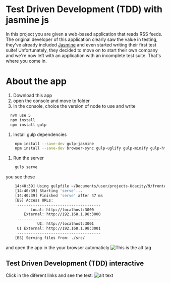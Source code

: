 # Test Driven Development (TDD) with jasmine js

In this project you are given a web-based application that reads RSS feeds. The original developer of this application clearly saw the value in testing, they've already included [Jasmine](http://jasmine.github.io/) and even started writing their first test suite! Unfortunately, they decided to move on to start their own company and we're now left with an application with an incomplete test suite. That's where you come in.

# About the app

1. Download this app
1. open the console and move to folder
1. In the console, choice the version of node to use and write

  ```bash
    nvm use 5
    npm install
    npm install gulp
  ```

1. Install gulp dependencies

```bash
    npm install --save-dev gulp-jasmine
    npm install --save-dev browser-sync gulp-uglify gulp-minify gulp-html-replace gulp-sourcemaps
```

1. Run the server

```bash
    gulp serve
```

you see these
```bash
    14:40:39] Using gulpfile ~/Documents/user/projects-Udacity/9/frontend-nanodegree-feedreader/gulpfile.js
    [14:40:39] Starting 'serve'...
    [14:40:39] Finished 'serve' after 47 ms
    [BS] Access URLs:
     -------------------------------------
           Local: http://localhost:3000
        External: http://192.168.1.98:3000
     -------------------------------------
              UI: http://localhost:3001
     UI External: http://192.168.1.98:3001
     -------------------------------------
    [BS] Serving files from: ./src/
```

and open the app in the your browser automaticly
![This is the alt tag](https://github.com/yayomanosalva/frontend-nanodegree-feedreader/tree/dev/img/chrome.png)

## Test Driven Development (TDD) interactive

Click in the diferent links and see the test:
![alt text][logo]

[logo]: https://github.com/yayomanosalva/frontend-nanodegree-feedreader/tree/dev/img/jasmine-test.png "jasmine-test"


